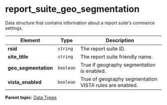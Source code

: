 # report_suite_geo_segmentation

Data structure that contains information about a report suite's commerce settings.

|Element|Type|Description|
|-------|----|-----------|
|**rsid** |`string` | The report suite ID. |
|**site_title** |`string` | The report suite friendly name. |
|**geo_segmentation** |`boolean` | True if geography segmentation is enabled. |
|**vista_enabled** |`boolean` | True of geography segmentation VISTA rules are enabled. |

**Parent topic:** [Data Types](../data_types/c_datatypes.md)


